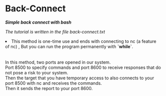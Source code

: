 # Back-Connect
***Simple back connect with bash***

*The tutorial is written in the file back-connect.txt*

<li>This method is one-time use and ends with connecting to nc (a feature of nc) , But you can run the program permanently with <b>`while`</b>.</li><br><br>In this method, two ports are opened in our system.<br>Port 8500 to specify commands and port 8600 to receive responses that do not pose a risk to your system.<br>Then the target that you have temporary access to also connects to your port 8500 with nc and receives the commands.<br>Then it sends the report to your port 8600.
